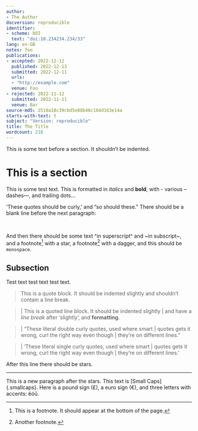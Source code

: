 ```yaml
---
author:
- The Author
docversion: reproducible
identifier:
- scheme: DOI
  text: "doi:10.234234.234/33"
lang: en-GB
notes: foo
publications:
- accepted: 2022-12-12
  published: 2022-12-13
  submitted: 2022-12-11
  urls:
  - "http://example.com"
  venue: Foo
- rejected: 2022-11-12
  submitted: 2022-11-11
  venue: Bar
source-md5: 2518a18c39cbd5e88b46c164d163e14a
starts-with-text: t
subject: "Version: reproducible"
title: The Title
wordcount: 218
---
```


This is some text before a section. It shouldn’t be indented.

# This is a section

This is some test text. This is formatted in *italics* and **bold**, with - various – dashes—, and trailing dots…

‘These quotes should be curly,’ and “so should these.” There should be a blank line before the next paragraph:

 

And then there should be some text ^in superscript^ and ~in subscript~, and a footnote[^1] with a star, a footnote[^2] with a dagger, and this should be `monospace`.

## Subsection

Test text test text test text.

> This is a quote block. It should be indented slightly and shouldn’t contain a line break.

> | This is a quoted line block. It should be indented slightly
> | and have a *line break* after ‘slightly’, and **formatting**.

> | “These literal double curly quotes, used where smart
> | quotes gets it wrong, curl the right way even though
> | they’re on different lines.”

> | ‘These literal single curly quotes, used where smart
> | quotes gets it wrong, curl the right way even though
> | they’re on different lines.’

After this line there should be stars.

------------------------------------------------------------------------

This is a new paragraph after the stars. This text is [Small Caps]{.smallcaps}. Here is a pound sign (£), a euro sign (€), and three letters with accents: ëóû.

[^1]: This is a footnote. It should appear at the bottom of the page.

[^2]: Another footnote.
